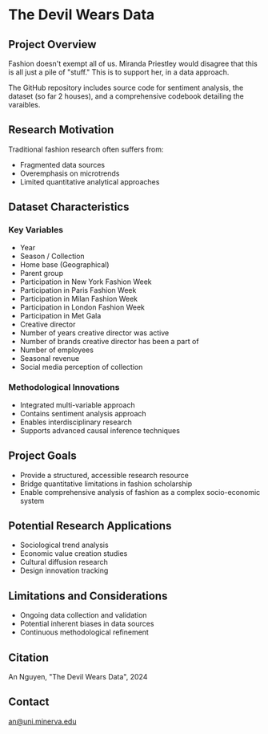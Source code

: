 # The Devil Wears Data

## Project Overview
Fashion doesn't exempt all of us. Miranda Priestley would disagree that this is all just a pile of "stuff." This is to support her, in a data approach.

The GitHub repository includes source code for sentiment analysis, the dataset (so far 2 houses), and a comprehensive codebook detailing the varaibles.

## Research Motivation
Traditional fashion research often suffers from:
- Fragmented data sources
- Overemphasis on microtrends
- Limited quantitative analytical approaches

## Dataset Characteristics

### Key Variables
- Year
- Season / Collection
- Home base (Geographical)
- Parent group
- Participation in New York Fashion Week
- Participation in Paris Fashion Week
- Participation in Milan Fashion Week
- Participation in London Fashion Week
- Participation in Met Gala
- Creative director
- Number of years creative director was active
- Number of brands creative director has been a part of
- Number of employees
- Seasonal revenue
- Social media perception of collection


### Methodological Innovations
- Integrated multi-variable approach
- Contains sentiment analysis approach
- Enables interdisciplinary research
- Supports advanced causal inference techniques

## Project Goals
- Provide a structured, accessible research resource
- Bridge quantitative limitations in fashion scholarship
- Enable comprehensive analysis of fashion as a complex socio-economic system

## Potential Research Applications
- Sociological trend analysis
- Economic value creation studies
- Cultural diffusion research
- Design innovation tracking

## Limitations and Considerations
- Ongoing data collection and validation
- Potential inherent biases in data sources
- Continuous methodological refinement

## Citation
An Nguyen, "The Devil Wears Data", 2024

## Contact
an@uni.minerva.edu
